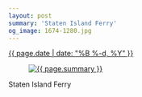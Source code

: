 ```yaml
---
layout: post
summary: 'Staten Island Ferry'
og_image: 1674-1280.jpg
---
```


<div class="post">
 <time>
  <a href="/1674">
   {{ page.date | date: "%B %-d, %Y" }}
  </a>
 </time>
 <a href="/1674">
  <figure data-taken="9/18/2022">
   <img alt="{{ page.summary }}" sizes="(min-width: 700px) 50vw, calc(100vw - 2rem)" src="{{ site.assets_url }}/1674-640.jpg" srcset="{{ site.assets_url }}/1674-320.jpg 320w, {{ site.assets_url }}/1674-640.jpg 640w, {{ site.assets_url }}/1674-960.jpg 960w, {{ site.assets_url }}/1674-1280.jpg 1280w"/>
  </figure>
 </a>
 <span>
  Staten Island Ferry
 </span>
</div>

